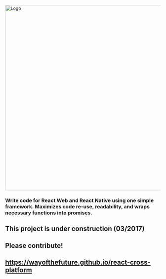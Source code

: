 <img src="https://wayofthefuture.github.io/react-cross-platform/web/img/logo.png" alt="Logo" style="width:600px;"/>

### Write code for React Web and React Native using one simple framework. Maximizes code re-use, readability, and wraps necessary functions into promises.

## This project is under construction (03/2017)
## Please contribute!

## https://wayofthefuture.github.io/react-cross-platform
